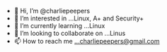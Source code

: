 - 👋 Hi, I’m @charliepeepers
- 👀 I’m interested in ...Linux, A+ and Security+
- 🌱 I’m currently learning ...Linux
- 💞️ I’m looking to collaborate on ...Linus
- 📫 How to reach me ...charliepeepers@gmail.com


<!---
charliepeepers/charliepeepers is a ✨ special ✨ repository because its `README.md` (this file) appears on your GitHub profile.
You can click the Preview link to take a look at your changes.
--->
